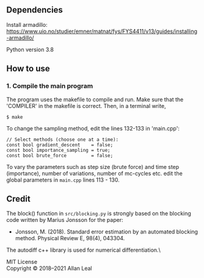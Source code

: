 
## Dependencies

Install armadillo: https://www.uio.no/studier/emner/matnat/fys/FYS4411/v13/guides/installing-armadillo/

Python version 3.8

## How to use
### 1. Compile the main program
The program uses the makefile to compile and run. Make sure that the 'COMPILER' in the makefile is correct. Then, in a terminal write,

```
$ make
```

To change the sampling method, edit the lines 132-133 in 'main.cpp':

```
// Select methods (choose one at a time):
const bool gradient_descent    = false;
const bool importance_sampling = true;
const bool brute_force         = false;

```
To vary the parameters such as step size (brute force) and time step (importance), number of variations, number of mc-cycles etc. edit the global parameters in `main.cpp` lines 113 - 130.


## Credit
The block() function in `src/blocking.py` is strongly based on the blocking code written by Marius Jonsson for the paper:

- Jonsson, M. (2018). Standard error estimation by an automated blocking method. Physical Review E, 98(4), 043304.


The autodiff c++ library is used for numerical differentiation.\

MIT License\
Copyright © 2018–2021 Allan Leal
